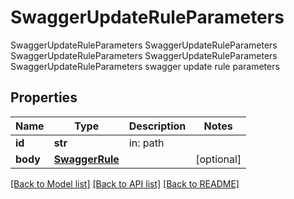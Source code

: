 # SwaggerUpdateRuleParameters

SwaggerUpdateRuleParameters SwaggerUpdateRuleParameters SwaggerUpdateRuleParameters SwaggerUpdateRuleParameters SwaggerUpdateRuleParameters swagger update rule parameters
## Properties
Name | Type | Description | Notes
------------ | ------------- | ------------- | -------------
**id** | **str** | in: path | 
**body** | [**SwaggerRule**](SwaggerRule.md) |  | [optional] 

[[Back to Model list]](../README.md#documentation-for-models) [[Back to API list]](../README.md#documentation-for-api-endpoints) [[Back to README]](../README.md)


